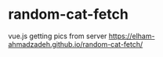 # random-cat-fetch
vue.js getting pics from server
https://elham-ahmadzadeh.github.io/random-cat-fetch/
